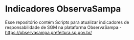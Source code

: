# Indicadores ObservaSampa

Esse repositório contém Scripts para atualizar indicadores de responsabilidade de SGM na plataforma ObservaSampa - https://observasampa.prefeitura.sp.gov.br/
